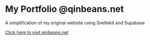 # My Portfolio @qinbeans.net

A simplification of my original website using Sveltekit and Supabase

[Click here to visit qinbeans.net](https://qinbeans.net)